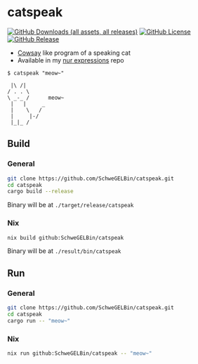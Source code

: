 # catspeak
[![GitHub Downloads (all assets, all releases)](https://img.shields.io/github/downloads/SchweGELBin/catspeak/total)](https://github.com/SchweGELBin/catspeak/releases)
[![GitHub License](https://img.shields.io/github/license/SchweGELBin/catspeak)](../LICENSE)
[![GitHub Release](https://img.shields.io/github/v/release/SchweGELBin/catspeak)](https://github.com/SchweGELBin/catspeak/releases/latest)

- [Cowsay](https://github.com/piuccio/cowsay) like program of a speaking cat
- Available in my [nur expressions](https://github.com/SchweGELBin/nur-expressions) repo

```
$ catspeak "meow~"

 |\ /|
/ . . \
\ _-_ /      meow~
 |   |     _
 |    \   /
 |     |-/
 |_|_ /
```


## Build

### General
``` bash
git clone https://github.com/SchweGELBin/catspeak.git
cd catspeak
cargo build --release
```
Binary will be at `./target/release/catspeak`

### Nix
``` bash
nix build github:SchweGELBin/catspeak
```
Binary will be at `./result/bin/catspeak`


## Run

### General
``` bash
git clone https://github.com/SchweGELBin/catspeak.git
cd catspeak
cargo run -- "meow~"
```

### Nix
``` bash
nix run github:SchweGELBin/catspeak -- "meow~"
```
